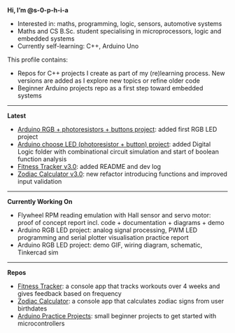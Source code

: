 **Hi, I’m @s-0-p-h-i-a**
- Interested in: maths, programming, logic, sensors, automotive systems
- Maths and CS B.Sc. student specialising in microprocessors, logic and embedded systems
- Currently self-learning: C++, Arduino Uno

This profile contains:
- Repos for C++ projects I create as part of my (re)learning process. New versions are added as I explore new topics or refine older code
- Beginner Arduino projects repo as a first step toward embedded systems

---

**Latest**
- [Arduino RGB + photoresistors + buttons project](https://github.com/s-0-p-h-i-a/Arduino_Practice/tree/main/RGB_LED_PR%2BBUTTONS): added first RGB LED project
- [Arduino choose LED (photoresistor + button) project](https://github.com/s-0-p-h-i-a/Arduino_Practice/tree/main/Choose_LED_Photoresistor): added Digital Logic folder with combinational circuit simulation and start of boolean function analysis
- [Fitness Tracker v3.0](https://github.com/s-0-p-h-i-a/Fitness_Tracker): added README and dev log
- [Zodiac Calculator v3.0](https://github.com/s-0-p-h-i-a/Zodiac_Calculator): new refactor introducing functions and improved input validation

---

**Currently Working On**
- Flywheel RPM reading emulation with Hall sensor and servo motor: proof of concept report incl. code + documentation + diagrams + demo
- Arduino RGB LED project: analog signal processing, PWM LED programming and serial plotter visualisation practice report
- Arduino RGB LED project: demo GIF, wiring diagram, schematic, Tinkercad sim

---

**Repos**
- [Fitness Tracker](https://github.com/s-0-p-h-i-a/Fitness_Tracker): a console app that tracks workouts over 4 weeks and gives feedback based on frequency 
- [Zodiac Calculator](https://github.com/s-0-p-h-i-a/Zodiac_Calculator): a console app that calculates zodiac signs from user birthdates
- [Arduino Practice Projects](https://github.com/s-0-p-h-i-a/Arduino_Practice): small beginner projects to get started with microcontrollers

<!--- See my pinned repositories for ongoing projects!


💞️ I’m looking to collaborate on
- 📫 How to reach me ...
- 😄 Pronouns: ...
- ⚡ Fun fact: ... ... --->

<!---
s-0-p-h-i-a/s-0-p-h-i-a is a ✨ special ✨ repository because its `README.md` (this file) appears on your GitHub profile.
You can click the Preview link to take a look at your changes.
--->
